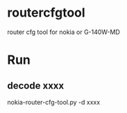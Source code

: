 # routercfgtool
router cfg tool for nokia or G-140W-MD

# Run
## decode xxxx
nokia-router-cfg-tool.py -d xxxx  
